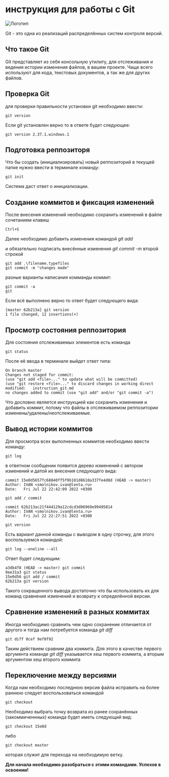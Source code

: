 # **инструкция для работы с Git**

![Логотип](Jellyfish.jpg)

Git - это одна из реализаций распределённых систем контроля версий.

## Что такое Git

Git представляет из себя консольную утилиту, для отслеживания и ведения истории изменения файлов, в вашем проекте. Чаще всего используют для кода, текстовых документов, а так же для других файлов. 

## Проверка Git

для проверки правильности установки git необходимо ввести:

    git version

Если git установлен верно то в ответе будет следующее:

    git version 2.37.1.windows.1

## Подготовка реппозиторя

Что бы создать (инициализировать) новый реппозиторий в текущей папке нужно ввести в терминале команду:

    git init

Система даст ответ о инициализации.

## Создание коммитов и фиксация изменений

После внесения изменений необходимо сохранить изменений в файле сочетанием клавиш 

    Ctrl+S

Далее необходимо добавить изменения командой *git add* 

и обязательно подписать внесённые изменения *git commit -m* второй строкой

    git add .\filename.typefiles
    git commit -m "changes made"

разные варианты написания комманды коммит:

    git commit -a
    git

Если всё выполнено верно то ответ будет следующего вида:

    [master 62b213a] git version
    1 file changed, 12 insertions(+)

## Просмотр состояния реппозитория

Для состояния отслеживаемых элементов есть команда

    git status

После её ввода в терминале выйдет ответ типа:

    On branch master
    Changes not staged for commit:
    (use "git add <file>..." to update what will be committed)
    (use "git restore <file>..." to discard changes in working direct
    modified:   instruction_git.md
    no changes added to commit (use "git add" and/or "git commit -a")

Что дословно является инструкцией как сохранить изменения и добавить коммит, потому что файлы в отслеживаемом реппозитории изменены/удалены/неотслеживаемые.

## Вывод истории коммитов

Для просмотра всех выполненных коммитов необходимо ввести команду:

    git log

в ответном сообщении появится дерево изменений с автором изменений и датой их внесения следующего вида:

    commit 15e0d5657fc68840ff5f9b181d8610a337fe4d8d (HEAD -> master)
    Author: IVAN <smolnikov.ivan@lenta.ru>
    Date:   Fri Jul 22 22:42:09 2022 +0300

    git add / commit

    commit 62b213ac21f444129a12cdcd3d06969e99495814
    Author: IVAN <smolnikov.ivan@lenta.ru>
    Date:   Fri Jul 22 22:27:51 2022 +0300

    git version

Есть вариант данной команды с выводом в одну строчку, для этого воспользуемся командой:

    git log --oneline --all

Ответ будет следующим:

    a3db4f8 (HEAD -> master) git commit
    9ee31a3 git status
    15e0d56 git add / commit
    62b213a git version

Такого сокращенного вывода достаточно что бы использовать их для команд сравнения изменений и возврату к определённой версии.

## Сравнение изменений в разных коммитах

Иногда необходимо сравнить чем одно сохранение отличается от другого и тогда нам потребуется команда *git diff*

    git diff 0cef 9ef8f92

Таким действием сравним два коммита. Для этого в качестве первого аргумента команде *git diff* указывается хеш первого коммита, а вторым аргументом хеш второго коммита

## Переключение между версиями

Когда нам необходимо последнюю версия файла исправить на более раннюю следует воспользоваться командой 

    git checkout

Необходимо выбрать точку возврата из ранее сохранённых (закоммиченнных) команда будет иметь следующий вид:

    git checkout 15e0d

либо

    git checkout master

которая служит для перехода на необходимую ветку.

**Для начала необходимо разобраться с этими командами. Успехов в освоении!**